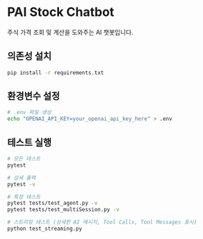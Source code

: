 # PAI Stock Chatbot

주식 가격 조회 및 계산을 도와주는 AI 챗봇입니다.

## 의존성 설치
```bash
pip install -r requirements.txt
```

## 환경변수 설정
```bash
# .env 파일 생성
echo "OPENAI_API_KEY=your_openai_api_key_here" > .env
```

## 테스트 실행
```bash
# 모든 테스트
pytest

# 상세 출력
pytest -v

# 특정 테스트
pytest tests/test_agent.py -v
pytest tests/test_multiSession.py -v

# 스트리밍 테스트 (상세한 AI 메시지, Tool Calls, Tool Messages 표시)
python test_streaming.py
```
